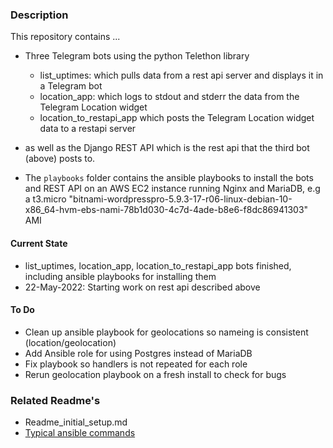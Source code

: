 ### Description
This repository contains ...
* Three Telegram bots using the python Telethon library
    * list_uptimes: which pulls data from a rest api server and displays it in a Telegram bot
    * location_app: which logs to stdout and stderr the data from the Telegram Location widget
    * location_to_restapi_app which posts the Telegram Location widget data to a restapi server

* as well as the  Django REST API which is the rest api that the third bot (above) posts to.

* The `playbooks` folder contains the ansible playbooks to install the bots and REST API on an
AWS EC2 instance running Nginx and MariaDB, e.g a t3.micro "bitnami-wordpresspro-5.9.3-17-r06-linux-debian-10-x86_64-hvm-ebs-nami-78b1d030-4c7d-4ade-b8e6-f8dc86941303" AMI

#### Current State
  * list_uptimes, location_app, location_to_restapi_app bots finished, including ansible playbooks for installing them
  * 22-May-2022: Starting work on rest api described above

#### To Do
* Clean up ansible playbook for geolocations so nameing is consistent (location/geolocation)
* Add Ansible role for using Postgres instead of MariaDB 
* Fix playbook so handlers is not repeated for each role
* Rerun geolocation playbook on a fresh install to check for bugs

### Related Readme's
* Readme_initial_setup.md
* [Typical ansible commands](https://github.com/johnedstone/telegram-telethon/tree/main/ansible_playbook)

<!---
# vim: ai et ts=4 sw=4 sts=4 nu
-->
